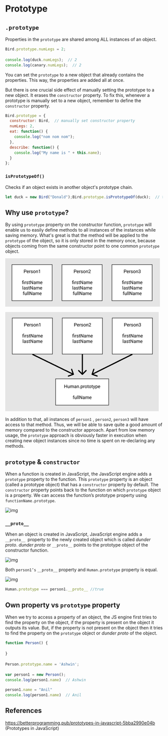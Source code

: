 # Prototype

## `.prototype`

Properties in the `prototype` are shared among ALL instances of an object.

```js
Bird.prototype.numLegs = 2;

console.log(duck.numLegs);  // 2
console.log(canary.numLegs);  // 2
```

You can set the `prototype` to a new object that already contains the properties. This way, the properties are added all at once.

But there is one crucial side effect of manually setting the prototype to a new object. It erases the `constructor` property. To fix this, whenever a prototype is manually set to a new object, remember to define the `constructor` property.

```js
Bird.prototype = {
  constructor: Bird,  // manually set constructor property
  numLegs: 2, 
  eat: function() {
    console.log("nom nom nom");
  },
  describe: function() {
    console.log("My name is " + this.name);
  }
};
```

### `isPrototypeOf()`

Checks if an object exists in another object's prototype chain.

```js
let duck = new Bird("Donald");Bird.prototype.isPrototypeOf(duck);  // true
```



## Why use `prototype`?

By using `prototype` property on the constructor function,  `prototype` will enable us to easily define methods to all instances of the instances while saving memory. What's great is that the method will be applied to the `prototype` of the object, so it is only stored in the memory once, because objects coming from the same constructor point to one common `prototype` object.

![image-20211009150219935](README.assets/image-20211009150219935.png)

![image-20211009150501080](README.assets/image-20211009150501080.png)

In addition to that, all instances of `person1` , `person2`,  `person3` will have access to that method. Thus, we will be able to save quite a good amount of memory compared to the constructor approach. Apart from low memory usage, the `prototype` approach is obviously faster in execution when creating new object instances since no time is spent on re-declaring any methods.



## `prototype` & `constructor`

When a function is created in JavaScript, the JavaScript engine adds a `prototype` property to the function. This `prototype` property is an object (called a prototype object) that has a `constructor` property by default. The `constructor` property points back to the function on which `prototype` object is a property. We can access the function’s prototype property using `functionName.prototype`.

![img](https://miro.medium.com/max/875/1*15Qo3ab3NPkLfXpj5AncaQ.png)

### `__proto__`

When an object is created in JavaScript, JavaScript engine adds a `__proto__ `property to the newly created object which is called *dunder proto*. *dunder proto* or `__proto__` points to the prototype object of the constructor function.

![img](https://miro.medium.com/max/875/1*425LxRkFEldC5CJWyhZRBg.png)

Both `person1’s`  `__proto__` property and `Human.prototype` property is equal.

![img](https://miro.medium.com/max/875/1*AdEkzrGot4Qt3c3fqooW4A.png)

```js
Human.prototype === person1.__proto__ //true
```



## Own property vs `prototype` property

When we try to access a property of an object, the JS engine first tries to find the property on the object, if the property is present on the object it outputs its value. But, if the property is not present on the object then it tries to find the property on the `prototype` object or *dunder proto* of the object.

```js
function Person() {
    
}

Person.prototype.name = 'Ashwin';

var person1 = new Person();
console.log(person1.name)  // Ashwin
```

```js
person1.name = "Anil"
console.log(person1.name)  // Anil
```



## References

https://betterprogramming.pub/prototypes-in-javascript-5bba2990e04b (Prototypes in JavaScript)

